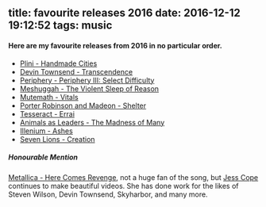 title: favourite releases 2016
date: 2016-12-12 19:12:52
tags: music
---

#### Here are my favourite releases from 2016 in no particular order.

+ [Plini - Handmade Cities](http://bit.ly/2gDLtJW)
+ [Devin Townsend - Transcendence](http://bit.ly/2hlygnn)
+ [Periphery - Periphery III: Select Difficulty](http://bit.ly/2gwdXqI)
+ [Meshuggah - The Violent Sleep of Reason](http://bit.ly/2hvy2NU)
+ [Mutemath - Vitals](http://bit.ly/2gsgwF6)
+ [Porter Robinson and Madeon - Shelter](http://bit.ly/shelter-video)
+ [Tesseract - Errai](http://bit.ly/2gs8cFq)
+ [Animals as Leaders - The Madness of Many](http://bit.ly/2gRaNtC)
+ [Illenium - Ashes](http://bit.ly/2gDN6XY)
+ [Seven Lions - Creation](http://bit.ly/2hlANht)

##### Honourable Mention

[Metallica - Here Comes Revenge](http://bit.ly/2hphrbI), not a huge fan of the song, but [Jess Cope](http://bit.ly/2hvxS9j) continues to make beautiful videos. She has done work for the likes of Steven Wilson, Devin Townsend, Skyharbor, and many more.
